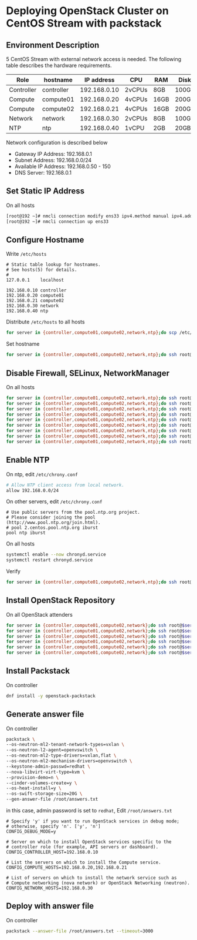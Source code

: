 # Deploying OpenStack Cluster on CentOS Stream with packstack

 ## Environment Description

5 CentOS Stream with external network access is needed. The following table describes the hardware requirements.

| Role       | hostname   | IP address   | CPU    | RAM  | Disk  |
| ---------- | ---------- | ------------ | ------ | ---- | ----- |
| Controller | controller | 192.168.0.10 | 2vCPUs | 8GB  | 100GB |
| Compute    | compute01  | 192.168.0.20 | 4vCPUs | 16GB | 200GB |
| Compute    | compute02  | 192.168.0.21 | 4vCPUs | 16GB | 200GB |
| Network    | network    | 192.168.0.30 | 2vCPUs | 8GB  | 100GB |
| NTP        | ntp        | 192.168.0.40 | 1vCPU  | 2GB  | 20GB  |

Network configuration is described below

- Gateway IP Address: 192.168.0.1
- Subnet Address: 192.168.0.0/24
- Available IP Address: 192.168.0.50 - 150
- DNS Server: 192.168.0.1

## Set Static IP Address

On all hosts

```bash
[root@192 ~]# nmcli connection modify ens33 ipv4.method manual ipv4.addresses <ip_addr>/24 ipv4.dns 192.168.0.1 ipv4.gateway 192.168.0.1 autoconnect yes
[root@192 ~]# nmcli connection up ens33 
```

## Configure Hostname

Write `/etc/hosts`

```
# Static table lookup for hostnames.
# See hosts(5) for details.
#
127.0.0.1    localhost

192.168.0.10 controller
192.168.0.20 compute01
192.168.0.21 compute02
192.168.0.30 network
192.168.0.40 ntp
```

Distribute `/etc/hosts` to all hosts

```bash
for server in {controller,compute01,compute02,network,ntp};do scp /etc/hosts root@$server:/etc/hosts;done
```

Set hostname

```bash
for server in {controller,compute01,compute02,network,ntp};do ssh root@$server "hostnamectl set-hostname $server";done
```

## Disable Firewall, SELinux, NetworkManager

On all hosts

```bash
for server in {controller,compute01,compute02,network,ntp};do ssh root@$server "systemctl disable --now firewalld";done
for server in {controller,compute01,compute02,network,ntp};do ssh root@$server "systemctl mask firewalld";done
for server in {controller,compute01,compute02,network,ntp};do ssh root@$server "sed -i 's/SELINUX=enforcing/SELinux=disabled/' /etc/sysconfig/selinux";done
for server in {controller,compute01,compute02,network,ntp};do ssh root@$server "sed -i 's/SELINUX=enforcing/SELinux=disabled/' /etc/selinux/config";done
for server in {controller,compute01,compute02,network,ntp};do ssh root@$server "setenforce 0";done
for server in {controller,compute01,compute02,network,ntp};do ssh root@$server "dnf install -y network-scripts";done
for server in {controller,compute01,compute02,network,ntp};do ssh root@$server "systemctl disable --now NetworkManager";done
for server in {controller,compute01,compute02,network,ntp};do ssh root@$server "systemctl enable --now network";done
for server in {controller,compute01,compute02,network,ntp};do ssh root@$server "systemctl reboot";done
```

## Enable NTP

On ntp, edit `/etc/chrony.conf`

```bash
# Allow NTP client access from local network.
allow 192.168.0.0/24
```

On other servers, edit `/etc/chrony.conf`

```
# Use public servers from the pool.ntp.org project.
# Please consider joining the pool (http://www.pool.ntp.org/join.html).
# pool 2.centos.pool.ntp.org iburst
pool ntp iburst
```

On all hosts

```bash
systemctl enable --now chronyd.service
systemctl restart chronyd.service
```

Verify

```bash
for server in {controller,compute01,compute02,network,ntp};do ssh root@$server "chronyc sources";done
```

## Install OpenStack Repository

On all OpenStack attenders

```bash
for server in {controller,compute01,compute02,network};do ssh root@$server "dnf config-manager --enable powertools";done
for server in {controller,compute01,compute02,network};do ssh root@$server "dnf install -y epel-release";done
for server in {controller,compute01,compute02,network};do ssh root@$server "dnf -y update";done
for server in {controller,compute01,compute02,network};do ssh root@$server "sudo dnf install -y https://www.rdoproject.org/repos/rdo-release.el8.rpm";done
for server in {controller,compute01,compute02,network};do ssh root@$server "sudo dnf install -y centos-release-openstack-victoria";done
for server in {controller,compute01,compute02,network};do ssh root@$server "dnf -y update";done
```

## Install Packstack

On controller

```bash
dnf install -y openstack-packstack
```

## Generate answer file

On controller

```bash
packstack \
--os-neutron-ml2-tenant-network-types=vxlan \
--os-neutron-l2-agent=openvswitch \
--os-neutron-ml2-type-drivers=vxlan,flat \
--os-neutron-ml2-mechanism-drivers=openvswitch \
--keystone-admin-passwd=redhat \
--nova-libvirt-virt-type=kvm \
--provision-demo=n \
--cinder-volumes-create=y \
--os-heat-install=y \
--os-swift-storage-size=20G \
--gen-answer-file /root/answers.txt
```

in this case, admin password is set to `redhat`, Edit `/root/answers.txt`

```
# Specify 'y' if you want to run OpenStack services in debug mode;
# otherwise, specify 'n'. ['y', 'n']
CONFIG_DEBUG_MODE=y

# Server on which to install OpenStack services specific to the
# controller role (for example, API servers or dashboard).
CONFIG_CONTROLLER_HOST=192.168.0.10

# List the servers on which to install the Compute service.
CONFIG_COMPUTE_HOSTS=192.168.0.20,192.168.0.21

# List of servers on which to install the network service such as
# Compute networking (nova network) or OpenStack Networking (neutron).
CONFIG_NETWORK_HOSTS=192.168.0.30
```

## Deploy with answer file

On controller

```bash
packstack --answer-file /root/answers.txt --timeout=3000
```

